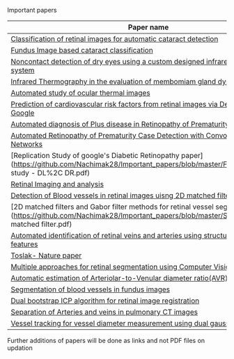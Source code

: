 Important papers


| Paper name | Folder name |
|------------|-------------|
| [Classification of retinal images for automatic cataract detection](https://github.com/Nachimak28/Important_papers/blob/master/Cataract/4_cat_fundus_NN.pdf) | [Cataract](https://github.com/Nachimak28/Important_papers/tree/master/Cataract) |
| [Fundus Image based cataract classification](https://github.com/Nachimak28/Important_papers/blob/master/Cataract/fundus_based_catatact.pdf) | [Cataract](https://github.com/Nachimak28/Important_papers/tree/master/Cataract) |
| [Noncontact detection of dry eyes using a custom designed infrared thermal image system](https://github.com/Nachimak28/Important_papers/blob/master/Dry_eyes/Noncontact%20detection%20of%20dry%20eye%20using%20a%20custom%20designed%20infrared%20thermal%20image%20system..pdf) | [Dry eyes](https://github.com/Nachimak28/Important_papers/tree/master/Dry_eyes) |
| [Infrared Thermography in the evaluation of membomiam gland dysfunction](https://github.com/Nachimak28/Important_papers/blob/master/Dry_eyes/dry%20eyes.pdf) | [Dry eyes](https://github.com/Nachimak28/Important_papers/tree/master/Dry_eyes) |
| [Automated study of ocular thermal images](https://github.com/Nachimak28/Important_papers/blob/master/Dry_eyes/tan2010.pdf) | [Dry eyes](https://github.com/Nachimak28/Important_papers/tree/master/Dry_eyes) |
| [Prediction of cardiovascular risk factors from retinal images via Deep learning - Google](https://github.com/Nachimak28/Important_papers/blob/master/Fundus/Google%20IO%202018%20DR%2C%20smoking%2C%20age.pdf) | [Fundus](https://github.com/Nachimak28/Important_papers/tree/master/Fundus) |
| [Automated diagnosis of Plus disease in Retinopathy of Prematurity using CNNs](https://github.com/Nachimak28/Important_papers/blob/master/Fundus/ROP.pdf) | [Fundus](https://github.com/Nachimak28/Important_papers/tree/master/Fundus) |
| [Automated Retinopathy of Prematurity Case Detection with Convolutional Neural Networks](https://github.com/Nachimak28/Important_papers/blob/master/Fundus/worrall_rop_2016.pdf) | [Fundus](https://github.com/Nachimak28/Important_papers/tree/master/Fundus) |
| [Replication Study of google's Diabetic Retinopathy paper](https://github.com/Nachimak28/Important_papers/blob/master/Fundus/Replication study - DL%2C DR.pdf) | [Fundus](https://github.com/Nachimak28/Important_papers/tree/master/Fundus) |
| [Retinal Imaging and analysis](https://github.com/Nachimak28/Important_papers/blob/master/Fundus/retinal%20imaging%20and%20analysis.pdf) | [Fundus](https://github.com/Nachimak28/Important_papers/tree/master/Fundus) |
| [Detection of Blood vessels in retinal images uisng 2D matched filters](https://github.com/Nachimak28/Important_papers/blob/master/Segmentation/2D%20matched%20filter%20process%20Chaudhari%20et%20al.pdf) | [Segmentation](https://github.com/Nachimak28/Important_papers/blob/master/Segmentation) |
| [2D matched filters and Gabor filter methods for retinal vessel segmentation](https://github.com/Nachimak28/Important_papers/blob/master/Segmentation/2d matched filter.pdf) | [Segmentation](https://github.com/Nachimak28/Important_papers/blob/master/Segmentation) |
| [Automated identification of retinal veins and arteries using structural and functional features](https://github.com/Nachimak28/Important_papers/blob/master/Segmentation/Automatic%20identification%20of%20retinal%20arteries%20and%20veins.pdf) | [Segmentation](https://github.com/Nachimak28/Important_papers/blob/master/Segmentation) |
| [Toslak- Nature paper](https://github.com/Nachimak28/Important_papers/blob/master/Segmentation/Fundus_imaging_segmentation_art%2Cvein.pdf) | [Segmentation](https://github.com/Nachimak28/Important_papers/blob/master/Segmentation) |
| [Multiple approaches for retinal segmentation using Computer Vision](https://github.com/Nachimak28/Important_papers/blob/master/Segmentation/Segmentation%20multiple%20approaches.pdf) | [Segmentation](https://github.com/Nachimak28/Important_papers/blob/master/Segmentation) |
| [Automatic estimation of Arteriolar-to-Venular diameter ratio(AVR) in retinal images](https://github.com/Nachimak28/Important_papers/blob/master/Segmentation/auto%20estimation%20of%20artery%20to%20vein%20diameter%20ratio.pdf) | [Segmentation](https://github.com/Nachimak28/Important_papers/blob/master/Segmentation) |
| [Segmentation of blood vessels in fundus images](https://github.com/Nachimak28/Important_papers/blob/master/Segmentation/blood_vessel_segmentation_algo.pdf) | [Segmentation](https://github.com/Nachimak28/Important_papers/blob/master/Segmentation) |
| [Dual bootstrap ICP algorithm for retinal image registration](https://github.com/Nachimak28/Important_papers/blob/master/Segmentation/dual-bootstrap%20ICP.pdf) | [Segmentation](https://github.com/Nachimak28/Important_papers/blob/master/Segmentation) |
| [Separation of Arteries and veins in pulmonary CT images](https://github.com/Nachimak28/Important_papers/blob/master/Segmentation/retinal%20vessel%20segmentation.pdf) | [Segmentation](https://github.com/Nachimak28/Important_papers/blob/master/Segmentation) |
| [Vessel tracking for vessel diameter measurement using dual gaussian functions](https://github.com/Nachimak28/Important_papers/blob/master/Segmentation/vessel%20tracking%20using%20twin%20gaussian.pdf) | [Segmentation](https://github.com/Nachimak28/Important_papers/blob/master/Segmentation) |



Further additions of papers will be done as links and not PDF files on updation 
